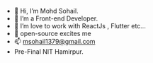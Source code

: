 - 👋 Hi, I’m Mohd Sohail.
- 👀 I’m a Front-end Developer.
- 🌱 I’m love to work with ReactJs , Flutter etc...
- 💞️ open-source excites me
- 📫  msohail1379@gmail.com
- Pre-Final NIT Hamirpur.

<!---
sohail2000/sohail2000 is a ✨ special ✨ repository because its `README.md` (this file) appears on your GitHub profile.
You can click the Preview link to take a look at your changes.
--->
